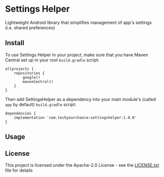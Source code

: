 # Settings Helper

Lightweight Android library that simplifies management of app's settings (i.e. shared preferences)

## Install

To use Settings Helper in your project, make sure that you have Maven Central set up in your root `build.gradle` script:

```
allprojects {
    repositories {
        google()
        mavenCentral()
    }
}
```

Then add SettingsHelper as a dependency into your main module's (called `app` by default) `build.gradle` script:

```
dependencies {
    implementation 'com.techyourchance:settingshelper:1.0.0'
}
```


## Usage


## License

This project is licensed under the Apache-2.0 License - see the [LICENSE.txt](LICENSE.txt) file for details

